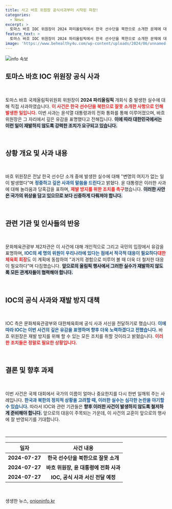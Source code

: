 ```yaml
---
title: 사고 바흐 위원장 공식사과부터 시작된 파장!
categories:
  - News
excerpt: >
  토마스 바흐 IOC 위원장이 2024 파리올림픽에서 한국 선수단을 북한으로 소개한 문제에 대해 공식 사과했습니다. 윤석열 대통령과의 통화에서 바흐 위원장은 변명의 여지가 없는 일이라며 유감을 표명하고 재발 방지를 약속했습니다. 이 사건은 한국 스포츠계에 큰 충격을 안겼습니다.
feature_text: >
  토마스 바흐 IOC 위원장이 2024 파리올림픽에서 한국 선수단을 북한으로 소개한 문제에 대해 공식 사과했습니다. 윤석열 대통령과의 통화에서 바흐 위원장은 변명의 여지가 없는 일이라며 유감을 표명하고 재발 방지를 약속했습니다. 이 사건은 한국 스포츠계에 큰 충격을 안겼습니다.
image: 'https://www.behealthy4u.com/wp-content/uploads/2024/06/unnamed-file.png'
---
```


<p><img src="https://www.behealthy4u.com/wp-content/uploads/2024/06/unnamed-file.png" alt="info 속보" /></p>

<h2 data-ke-size="size26">토마스 바흐 IOC 위원장 공식 사과</h2>

<p data-ke-size="size16">&nbsp;</p>

<p>토마스 바흐 국제올림픽위원회 위원장이 <strong>2024 파리올림픽</strong> 개회식 중 발생한 실수에 대해 직접 사과하였습니다. <b><span style="color: #ee2323;">이 사건은 한국 선수단을 북한으로 잘못 소개한 사항으로 인해 발생한 일입니다.</span></b> 이번 사과는 윤석열 대통령과의 전화 통화를 통해 이루어졌으며, 바흐 위원장은 그 자리에서 깊은 유감을 표명했다고 전해집니다. <b><span style="background-color: #21538527;">이에 따라 대한민국에서는 이런 일이 재발하지 않도록 강력한 조치가 요구되고 있습니다.</span></b> </p>

<p data-ke-size="size16">&nbsp;</p>

<h2 data-ke-size="size26">상황 개요 및 사과 내용</h2>

<p data-ke-size="size16">&nbsp;</p>

<p>바흐 위원장은 전날 한국 선수단 소개 중에 발생한 실수에 대해 "변명의 여지가 없는 일이 발생했다"며 <b><span style="color: #1a5490;">정중하고 깊은 사과의 말씀을 드린다</span></b>고 밝혔다. 윤 대통령은 이러한 사과에 대해 놀라움과 당혹감을 표하며, <b><span style="color: #ee2323;">재발 방지를 위한 조치를 촉구</span></b>했습니다. <b><span style="background-color: #21538527;">이러한 사안은 국가의 위상을 담고 있으므로 보다 신중하게 다뤄져야 합니다.</span></b></p>

<p data-ke-size="size16">&nbsp;</p>

<h2 data-ke-size="size26">관련 기관 및 인사들의 반응</h2>

<p data-ke-size="size16">&nbsp;</p>

<p>문화체육관광부 제2차관은 이 사건에 대해 개인적으로 그리고 국민의 입장에서 유감을 표명하며, <b><span style="color: #1a5490;">IOC의 세 명의 위원이 우리나라에 있다는 점에서 적극적 대응이 필요하다</span></b고 강조했습니다. <b><span style="color: #ee2323;">대한체육회 회장</span></b>도 이 계획에 동참하여 "과거의 경험으로 미루어 볼 때 더욱 더 철저한 대응이 필요하다"며 다짐했습니다. <b><span style="background-color: #21538527;">앞으로의 올림픽 행사에서 그러한 실수가 재발하지 않도록 모든 관계자들이 협력해야 합니다.</span></b></p>

<p data-ke-size="size16">&nbsp;</p>

<h2 data-ke-size="size26">IOC의 공식 사과와 재발 방지 대책</h2>

<p data-ke-size="size16">&nbsp;</p>

<p>IOC 측은 문화체육관광부와 대한체육회에 공식 사과 서신을 전달하기로 했습니다. <b><span style="color: #1a5490;">이에 따라 IOC는 이번 사건의 깊은 유감을 표명하며 향후 더욱 노력하겠다고 전했습니다.</span></b> 바흐 위원장은 재발 방지를 위해 할 수 있는 모든 조치를 취할 것이라고 밝혔습니다. <b><span style="color: #ee2323;">이러한 조치들은 정말로 필요한 상황입니다.</span></b></p>

<p data-ke-size="size16">&nbsp;</p>

<h2 data-ke-size="size26">결론 및 향후 과제</h2>

<p data-ke-size="size16">&nbsp;</p>

<p>이번 사건은 국제 대회에서 국가의 이름이 얼마나 중요한지를 다시 한번 일깨워 주는 사례입니다. <b><span style="color: #1a5490;">한국과 북한의 정치적 상황을 고려할 때, 이러한 실수는 심각한 논란을 야기할 수 있습니다.</span></b> 따라서 IOC와 관련 기관들은 <b><span style="background-color: #21538527;">향후 이러한 사건이 발생하지 않도록 철저하게 준비해야 합니다.</span></b> 앞으로의 대응이 주목되는 가운데, 이 사건의 교훈이 앞으로의 행사에 잘 반영되기를 기대합니다.</p>

<p data-ke-size="size16">&nbsp;</p>

<hr>

<table style="width: 100%;">
  <thead>
    <tr>
      <th style="text-align: center;"><b>일자</b></th>
      <th style="text-align: center;"><b>사건 내용</b></th>
    </tr>
  </thead>
  <tbody>
    <tr>
      <td style="text-align: center; height: 17px;"><b>2024-07-27</b></td>
      <td style="text-align: center; height: 17px;"><b>한국 선수단을 북한으로 잘못 소개</b></td>
    </tr>
    <tr>
      <td style="text-align: center; height: 17px;"><b>2024-07-27</b></td>
      <td style="text-align: center; height: 17px;"><b>바흐 위원장, 윤 대통령에 전화 사과</b></td>
    </tr>
    <tr>
      <td style="text-align: center; height: 17px;"><b>2024-07-27</b></td>
      <td style="text-align: center; height: 17px;"><b>IOC, 공식 사과 서신 전달 예정</b></td>
    </tr>
  </tbody>
</table>

<p data-ke-size="size16">&nbsp;</p>
생생한 뉴스, <a href="https://onioninfo.kr" rel="dofollow">onioninfo.kr</a>


